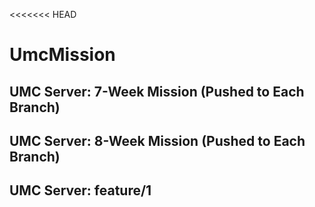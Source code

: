 <<<<<<< HEAD
# UmcMission

## UMC Server: 7-Week Mission (Pushed to Each Branch)
## UMC Server: 8-Week Mission (Pushed to Each Branch)
## UMC Server: feature/1